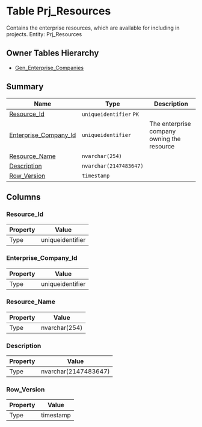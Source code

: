 # Table Prj_Resources

Contains the enterprise resources, which are available for including in projects. Entity: Prj_Resources

## Owner Tables Hierarchy

* [Gen_Enterprise_Companies](Gen_Enterprise_Companies.md)

## Summary

| Name | Type | Description |
| - | - | --- |
|[Resource_Id](#resource_id)|`uniqueidentifier` `PK`||
|[Enterprise_Company_Id](#enterprise_company_id)|`uniqueidentifier` |The enterprise company owning the resource|
|[Resource_Name](#resource_name)|`nvarchar(254)` ||
|[Description](#description)|`nvarchar(2147483647)` ||
|[Row_Version](#row_version)|`timestamp` ||

## Columns

### Resource_Id

| Property | Value |
| - | - |
|Type|uniqueidentifier|

### Enterprise_Company_Id

| Property | Value |
| - | - |
|Type|uniqueidentifier|

### Resource_Name

| Property | Value |
| - | - |
|Type|nvarchar(254)|

### Description

| Property | Value |
| - | - |
|Type|nvarchar(2147483647)|

### Row_Version

| Property | Value |
| - | - |
|Type|timestamp|


